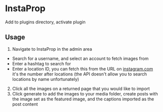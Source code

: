 # InstaProp
Add to plugins directory, activate plugin

## Usage
1. Navigate to InstaProp in the admin area

* Search for a username, and select an account to fetch images from
* Enter a hashtag to search for
* Enter a location ID, you can fetch this from the URL on [instagram.com](https://www.instagram.com/explore/locations/227846917/rugby-warwickshire/) it's the number after locations (the API doesn't allow you to search locations by name unfortunately)

2. Click all the images on a returned page that you would like to import
3. Click generate to add the images to your media folder, create posts with the image set as the featured image, and the captions imported as the post content